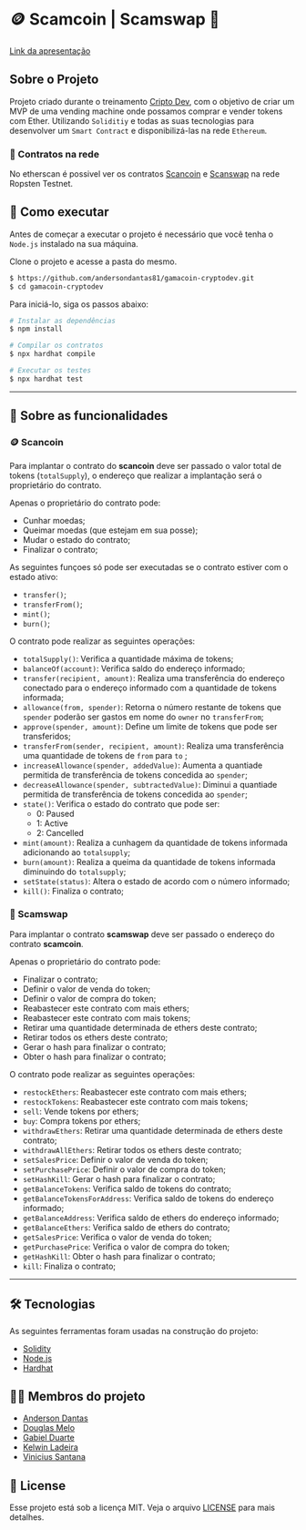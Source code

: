 # 🪙 Scamcoin | Scamswap 🎰
[Link da apresentação](https://www.canva.com/design/DAFDyuUv4aY/souKRN9r23DEWTAZn-BTLw/view?utm_content=DAFDyuUv4aY&utm_campaign=designshare&utm_medium=link&utm_source=publishpresent#1)

## Sobre o Projeto
Projeto criado durante o treinamento [Cripto Dev](https://criptodev.corporate.gama.academy/), com o objetivo de criar um MVP de uma vending machine onde possamos comprar e vender tokens com Ether. Utilizando `Soliditiy` e todas as suas tecnologias para desenvolver um `Smart Contract` e disponibilizá-las na rede `Ethereum`.

### 🤖 Contratos na rede
No etherscan é possivel ver os contratos [Scancoin](https://ropsten.etherscan.io/tx/0x6151404b778f06561d5bed99b6fbc9da4006f255d0a6b5d35941eac33289146c) e [Scanswap](https://ropsten.etherscan.io/tx/0x1e78edb5fb86351c69906cc7b5d17bfc2c7051fe6fc5d16a8f02a4efd3a74dde) na rede Ropsten Testnet.

## 🚀 Como executar
Antes de começar a executar o projeto é necessário que você tenha o `Node.js` instalado na sua máquina.

Clone o projeto e acesse a pasta do mesmo.
```bash
$ https://github.com/andersondantas81/gamacoin-cryptodev.git
$ cd gamacoin-cryptodev
```
Para iniciá-lo, siga os passos abaixo:
```bash
# Instalar as dependências
$ npm install

# Compilar os contratos
$ npx hardhat compile

# Executar os testes
$ npx hardhat test
```
---

## 📝 Sobre as funcionalidades
### 🪙 Scancoin
Para implantar o contrato do **scancoin** deve ser passado o valor total de tokens (`totalSupply`), o endereço que realizar a implantação será o proprietário do contrato.

Apenas o proprietário do contrato pode:
* Cunhar moedas;
* Queimar moedas (que estejam em sua posse);
* Mudar o estado do contrato;
* Finalizar o contrato;

As seguintes funçoes só pode ser executadas se o contrato estiver com o estado ativo:
* `transfer()`;
* `transferFrom()`;
* `mint()`;
* `burn()`;

O contrato pode realizar as seguintes operações:
* `totalSupply()`: Verifica a quantidade máxima de tokens;
* `balanceOf(account)`: Verifica saldo do endereço informado;
* `transfer(recipient, amount)`: Realiza uma transferência do endereço conectado para o endereço informado com a quantidade de tokens informada;
* `allowance(from, spender)`: Retorna o número restante de tokens que `spender` poderão ser gastos em nome do `owner` no `transferFrom`;
* `approve(spender, amount)`: Define um limite de tokens que pode ser transferidos;
* `transferFrom(sender, recipient, amount)`: Realiza uma transferência uma quantidade de tokens de `from` para `to` ;
* `increaseAllowance(spender, addedValue)`: Aumenta a quantiade permitida de transferência de tokens concedida ao `spender`;
* `decreaseAllowance(spender, subtractedValue)`: Diminui a quantiade permitida de transferência de tokens concedida ao `spender`;
* `state()`: Verifica o estado do contrato que pode ser:
  * 0: Paused
  * 1: Active
  * 2: Cancelled
* `mint(amount)`: Realiza a cunhagem da quantidade de tokens informada adicionando ao `totalsupply`;
* `burn(amount)`: Realiza a queima da quantidade de tokens informada diminuindo do `totalsupply`;
* `setState(status)`: Altera o estado de acordo com o número informado;
* `kill()`: Finaliza o contrato;

### 🎰 Scamswap
Para implantar o contrato **scamswap** deve ser passado o endereço do contrato **scamcoin**.

Apenas o proprietário do contrato pode:
* Finalizar o contrato;
* Definir o valor de venda do token;
* Definir o valor de compra do token;
* Reabastecer este contrato com mais ethers;
* Reabastecer este contrato com mais tokens;
* Retirar uma quantidade determinada de ethers deste contrato;
* Retirar todos os ethers deste contrato;
* Gerar o hash para finalizar o contrato;
* Obter o hash para finalizar o contrato;

O contrato pode realizar as seguintes operações:

* `restockEthers`: Reabastecer este contrato com mais ethers;
* `restockTokens`: Reabastecer este contrato com mais tokens;
* `sell`: Vende tokens por ethers;
* `buy`: Compra tokens por ethers;
* `withdrawEthers`: Retirar uma quantidade determinada de ethers deste contrato;
* `withdrawAllEthers`: Retirar todos os ethers deste contrato;
* `setSalesPrice`: Definir o valor de venda do token;
* `setPurchasePrice`: Definir o valor de compra do token;
* `setHashKill`: Gerar o hash para finalizar o contrato;
* `getBalanceTokens`:  Verifica saldo de tokens do contrato;
* `getBalanceTokensForAddress`: Verifica saldo de tokens do endereço informado;
* `getBalanceAddress`: Verifica saldo de ethers do endereço informado;
* `getBalanceEthers`: Verifica saldo de ethers do contrato;
* `getSalesPrice`: Verifica o valor de venda do token;
* `getPurchasePrice`: Verifica o valor de compra do token;
* `getHashKill`: Obter o hash para finalizar o contrato;
* `kill`: Finaliza o contrato;

---
## 🛠 Tecnologias

As seguintes ferramentas foram usadas na construção do projeto:

- [Solidity](https://docs.soliditylang.org/en/v0.8.14/)
- [Node.js](https://nodejs.org/en/)
- [Hardhat](https://hardhat.org/)

## 👨‍💻 Membros do projeto
* [Anderson Dantas](https://github.com/andersondantas81)
* [Douglas Melo](https://github.com/Dougmelo)
* [Gabiel Duarte](https://github.com/xlDuarte)
* [Kelwin Ladeira](https://github.com/ladeirakelwin)
* [Vinicius Santana](https://github.com/viniblack)

## 📝 License

Esse projeto está sob a licença MIT. Veja o arquivo [LICENSE](LICENSE) para mais detalhes.
